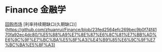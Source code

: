 # Finance 金融学
[回购市场](https://github.com/zhuanrui/Finance/blob/249f6cd227567c12f53b49b1b4e3ae999c6d72d0/%E5%9B%9E%E8%B4%AD%E5%B8%82%E5%9C%BA)
[利率持续期缺口(久期缺口)](https://github.com/zhuanrui/Finance/blob/23fed2564efc269bec9b0f74f4170fa92ec4dc80/%E5%88%A9%E7%8E%87%E6%8C%81%E7%BB%AD%E6%9C%9F%E7%BC%BA%E5%8F%A3(%E4%B9%85%E6%9C%9F%E7%BC%BA%E5%8F%A3)
